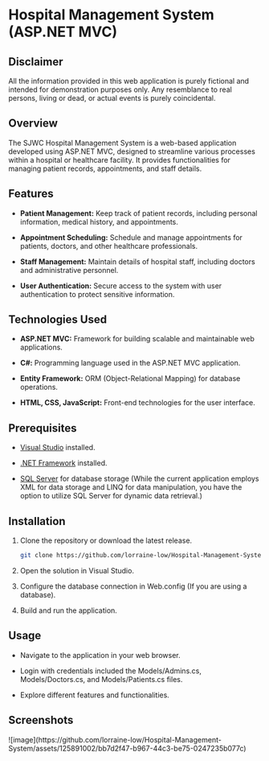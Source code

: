# Hospital Management System (ASP.NET MVC)

## Disclaimer
All the information provided in this web application is purely fictional and intended for demonstration purposes only. Any resemblance to real persons, living or dead, or actual events is purely coincidental.

## Overview
The SJWC Hospital Management System is a web-based application developed using ASP.NET MVC, designed to streamline various processes within a hospital or healthcare facility. It provides functionalities for managing patient records, appointments, and staff details.

## Features
- **Patient Management:** Keep track of patient records, including personal information, medical history, and appointments.

- **Appointment Scheduling:** Schedule and manage appointments for patients, doctors, and other healthcare professionals.

- **Staff Management:** Maintain details of hospital staff, including doctors and administrative personnel.

- **User Authentication:** Secure access to the system with user authentication to protect sensitive information.

## Technologies Used
- **ASP.NET MVC:** Framework for building scalable and maintainable web applications.

- **C#:** Programming language used in the ASP.NET MVC application.

- **Entity Framework:** ORM (Object-Relational Mapping) for database operations.

- **HTML, CSS, JavaScript:** Front-end technologies for the user interface.

## Prerequisites
- [Visual Studio](https://visualstudio.microsoft.com/) installed.

- [.NET Framework](https://dotnet.microsoft.com/download/dotnet-framework) installed.

- [SQL Server](https://www.microsoft.com/en-us/sql-server/sql-server-downloads) for database storage (While the current application employs XML for data storage and LINQ for data manipulation, you have the option to utilize SQL Server for dynamic data retrieval.)

## Installation
1. Clone the repository or download the latest release.
   ```bash
   git clone https://github.com/lorraine-low/Hospital-Management-System.git
   
2. Open the solution in Visual Studio.
   
4. Configure the database connection in Web.config (If you are using a database).
   
6. Build and run the application.

## Usage
- Navigate to the application in your web browser.

- Login with credentials included the Models/Admins.cs, Models/Doctors.cs, and Models/Patients.cs files.

- Explore different features and functionalities.

## Screenshots
<to include>
![image](https://github.com/lorraine-low/Hospital-Management-System/assets/125891002/bb7d2f47-b967-44c3-be75-0247235b077c)
